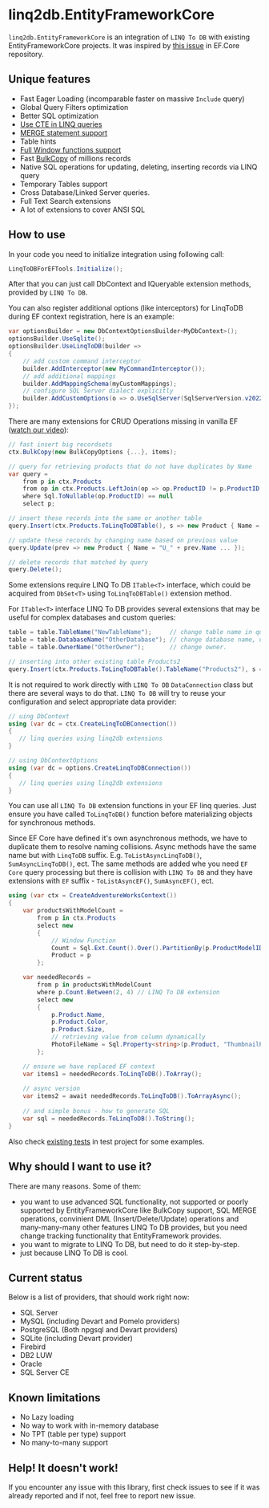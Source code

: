 # linq2db.EntityFrameworkCore

`linq2db.EntityFrameworkCore` is an integration of `LINQ To DB` with existing EntityFrameworkCore projects. It was inspired by [this issue](https://github.com/aspnet/EntityFrameworkCore/issues/11657) in EF.Core repository.

## Unique features

* Fast Eager Loading (incomparable faster on massive `Include` query)
* Global Query Filters optimization
* Better SQL optimization
* [Use CTE in LINQ queries](https://linq2db.github.io/articles/sql/CTE.html)
* [MERGE statement support](https://linq2db.github.io/articles/sql/merge/Merge-API-Description.html)
* Table hints
* [Full Window functions support](https://linq2db.github.io/articles/sql/Window-Functions-(Analytic-Functions).html)
* Fast [BulkCopy](https://linq2db.github.io/articles/sql/Bulk-Copy.html) of millions records
* Native SQL operations for updating, deleting, inserting records via LINQ query
* Temporary Tables support
* Cross Database/Linked Server queries.
* Full Text Search extensions
* A lot of extensions to cover ANSI SQL

## How to use

In your code you need to initialize integration using following call:

```cs
LinqToDBForEFTools.Initialize();
```

After that you can just call DbContext and IQueryable extension methods, provided by `LINQ To DB`.

You can also register additional options (like interceptors) for LinqToDB during EF context registration, here is an example:

```cs
var optionsBuilder = new DbContextOptionsBuilder<MyDbContext>();
optionsBuilder.UseSqlite();
optionsBuilder.UseLinqToDB(builder =>
{
    // add custom command interceptor
    builder.AddInterceptor(new MyCommandInterceptor());
    // add additional mappings
    builder.AddMappingSchema(myCustomMappings);
    // configure SQL Server dialect explicitly
    builder.AddCustomOptions(o => o.UseSqlServer(SqlServerVersion.v2022));
});
```

There are many extensions for CRUD Operations missing in vanilla EF ([watch our video](https://www.youtube.com/watch?v=m--oX73EGeQ)):

```cs
// fast insert big recordsets
ctx.BulkCopy(new BulkCopyOptions {...}, items);

// query for retrieving products that do not have duplicates by Name
var query =
    from p in ctx.Products
    from op in ctx.Products.LeftJoin(op => op.ProductID != p.ProductID && op.Name == p.Name)
    where Sql.ToNullable(op.ProductID) == null
    select p;

// insert these records into the same or another table
query.Insert(ctx.Products.ToLinqToDBTable(), s => new Product { Name = s.Name ... });

// update these records by changing name based on previous value
query.Update(prev => new Product { Name = "U_" + prev.Name ... });

// delete records that matched by query
query.Delete();
```

Some extensions require LINQ To DB `ITable<T>` interface, which could be acquired from  `DbSet<T>` using `ToLinqToDBTable()` extension method. 

For `ITable<T>` interface LINQ To DB provides several extensions that may be useful for complex databases and custom queries:

```cs
table = table.TableName("NewTableName");     // change table name in query
table = table.DatabaseName("OtherDatabase"); // change database name, useful for cross database queries.
table = table.OwnerName("OtherOwner");       // change owner.

// inserting into other existing table Products2
query.Insert(ctx.Products.ToLinqToDBTable().TableName("Products2"), s => new Product { Name = s.Name ... });
```

It is not required to work directly with `LINQ To DB` `DataConnection` class but there are several ways to do that. `LINQ To DB` will try to reuse your configuration and select appropriate data provider:

```cs
// uing DbContext
using (var dc = ctx.CreateLinqToDBConnection())
{
   // linq queries using linq2db extensions
}

// using DbContextOptions
using (var dc = options.CreateLinqToDBConnection())
{
   // linq queries using linq2db extensions
}
```

You can use all `LINQ To DB` extension functions in your EF linq queries. Just ensure you have called `ToLinqToDB()` function before materializing objects for synchronous methods.

Since EF Core have defined it's own asynchronous methods, we have to duplicate them to resolve naming collisions. 
Async methods have the same name but with `LinqToDB` suffix. E.g. `ToListAsyncLinqToDB()`, `SumAsyncLinqToDB()`, ect. The same methods are added whe you need `EF Core` query processing but there is collision with `LINQ To DB` and they have extensions with `EF` suffix - `ToListAsyncEF()`, `SumAsyncEF()`, ect.

```cs
using (var ctx = CreateAdventureWorksContext())
{
    var productsWithModelCount =
        from p in ctx.Products
        select new
        {
            // Window Function
            Count = Sql.Ext.Count().Over().PartitionBy(p.ProductModelID).ToValue(),
            Product = p
        };

    var neededRecords =
        from p in productsWithModelCount
        where p.Count.Between(2, 4) // LINQ To DB extension
        select new
        {
            p.Product.Name,
            p.Product.Color,
            p.Product.Size,
            // retrieving value from column dynamically
            PhotoFileName = Sql.Property<string>(p.Product, "ThumbnailPhotoFileName")
        };

    // ensure we have replaced EF context
    var items1 = neededRecords.ToLinqToDB().ToArray();       
    
    // async version
    var items2 = await neededRecords.ToLinqToDB().ToArrayAsync(); 
    
    // and simple bonus - how to generate SQL
    var sql = neededRecords.ToLinqToDB().ToString();
}
```

Also check [existing tests](https://github.com/linq2db/linq2db/blob/master/Tests/EntityFrameworkCore/Tests/ToolsTests.cs) in test project for some examples.

## Why should I want to use it?

There are many reasons. Some of them:

* you want to use advanced SQL functionality, not supported or poorly supported by EntityFrameworkCore like BulkCopy support, SQL MERGE operations, convinient DML (Insert/Delete/Update) operations and many-many-many other features LINQ To DB provides, but you need change tracking functionality that EntityFramework provides.
* you want to migrate to LINQ To DB, but need to do it step-by-step.
* just because LINQ To DB is cool.

## Current status

Below is a list of providers, that should work right now:

* SQL Server
* MySQL (including Devart and Pomelo providers)
* PostgreSQL (Both npgsql and Devart providers)
* SQLite (including Devart provider)
* Firebird
* DB2 LUW
* Oracle
* SQL Server CE

## Known limitations

* No Lazy loading
* No way to work with in-memory database
* No TPT (table per type) support
* No many-to-many support

## Help! It doesn't work!

If you encounter any issue with this library, first check issues to see if it was already reported and if not, feel free to report new issue.
